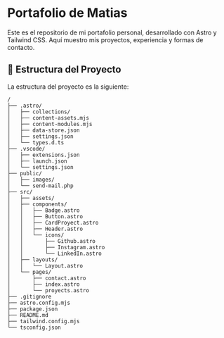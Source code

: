 # Portafolio de Matias

Este es el repositorio de mi portafolio personal, desarrollado con Astro y Tailwind CSS. Aquí muestro mis proyectos, experiencia y formas de contacto.

## 🚀 Estructura del Proyecto

La estructura del proyecto es la siguiente:

```text
/
├── .astro/
│   ├── collections/
│   ├── content-assets.mjs
│   ├── content-modules.mjs
│   ├── data-store.json
│   ├── settings.json
│   └── types.d.ts
├── .vscode/
│   ├── extensions.json
│   ├── launch.json
│   └── settings.json
├── public/
│   ├── images/
│   └── send-mail.php
├── src/
│   ├── assets/
│   ├── components/
│   │   ├── Badge.astro
│   │   ├── Button.astro
│   │   ├── CardProyect.astro
│   │   ├── Header.astro
│   │   └── icons/
│   │       ├── Github.astro
│   │       ├── Instagram.astro
│   │       └── LinkedIn.astro
│   ├── layouts/
│   │   └── Layout.astro
│   └── pages/
│       ├── contact.astro
│       ├── index.astro
│       └── proyects.astro
├── .gitignore
├── astro.config.mjs
├── package.json
├── README.md
├── tailwind.config.mjs
└── tsconfig.json